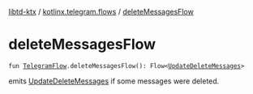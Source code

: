 [libtd-ktx](../index.md) / [kotlinx.telegram.flows](index.md) / [deleteMessagesFlow](./delete-messages-flow.md)

# deleteMessagesFlow

`fun `[`TelegramFlow`](../kotlinx.telegram.core/-telegram-flow/index.md)`.deleteMessagesFlow(): Flow<`[`UpdateDeleteMessages`](https://tdlibx.github.io/td/docs/org/drinkless/td/libcore/telegram/TdApi/UpdateDeleteMessages.html)`>`

emits [UpdateDeleteMessages](https://tdlibx.github.io/td/docs/org/drinkless/td/libcore/telegram/TdApi/UpdateDeleteMessages.html) if some messages were deleted.


